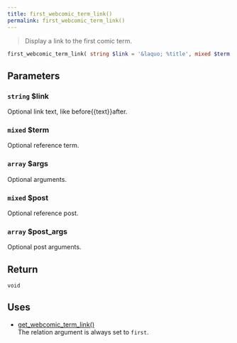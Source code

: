 ```yaml
---
title: first_webcomic_term_link()
permalink: first_webcomic_term_link()
---
```


> Display a link to the first comic term.

```php
first_webcomic_term_link( string $link = '&laquo; %title', mixed $term = null, array $args = [], mixed $post = null, array $post_args = [] ) : void
```

## Parameters

### `string` $link
Optional link text, like before{{text}}after.

### `mixed` $term
Optional reference term.

### `array` $args
Optional arguments.

### `mixed` $post
Optional reference post.

### `array` $post_args
Optional post arguments.

## Return

`void`

## Uses
- [get_webcomic_term_link()](get_webcomic_term_link())  
The relation argument is always set to
`first`.
